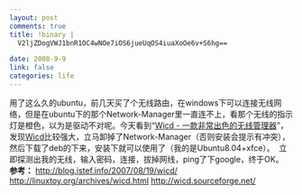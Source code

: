 ```yaml
--- 
layout: post
comments: true
title: !binary |
  V2ljZDogVWJ1bnR1OC4wNOe7iOS6jueUqOS4iuaXoOe6v+S6hg==

date: 2008-9-9
link: false
categories: life
---
```

用了这么久的ubuntu，前几天买了个无线路由，在windows下可以连接无线网络，但是在ubuntu下的那个Network-Manager里一直连不上，看那个无线的指示灯是橙色，以为是驱动不对呢。今天看到“<a href="http://blog.istef.info/2007/08/19/wicd/">Wicd - 一款非常出色的无线管理器</a>”，发现<a href="http://wicd.sourceforge.net/">Wicd</a>比较强大，立马卸掉了Network-Manager（否则安装会提示有冲突），然后下载了deb的下来，安装下就可以使用了（我的是Ubuntu8.04+xfce）。
<img src="http://linuxtoy.org/img/2007/08/wicd_s.png" alt="" />
立即探测出我的无线，输入密码，连接，拔掉网线，ping了下google，终于OK。
<strong>
参考：</strong>
http://blog.istef.info/2007/08/19/wicd/
http://linuxtoy.org/archives/wicd.html
http://wicd.sourceforge.net/
